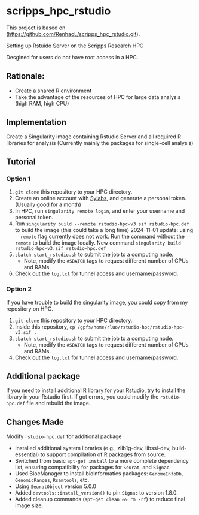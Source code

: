 # scripps_hpc_rstudio
This project is based on (https://github.com/RenhaoL/scripps_hpc_rstudio.git).

Setting up Rstuido Server on the Scripps Research HPC

Desgined for users do not have root access in a HPC.
## Rationale: 
- Create a shared R environment
- Take the advantage of the resources of HPC for large data analysis (high RAM, high CPU)

## Implementation
Create a Singularity image containing Rstudio Server and all required R libraries for analysis (Currently mainly the packages for single-cell analysis)

## Tutorial

### Option 1
1. `git clone` this repository to your HPC directory. 
2. Create an online account with [Sylabs](https://sylabs.io/), and generate a personal token. (Usually good for a month)
3. In HPC, run `singularity remote login`, and enter your username and personal token. 
4. Run `singularity build --remote rstudio-hpc-v3.sif rstudio-hpc.def` to build the image (this could take a long time)
    2024-11-01 update: using `--remote` flag currently does not work. Run the command without the `--remote` to build the image locally. New command `singularity build rstudio-hpc-v3.sif rstudio-hpc.def`
6. `sbatch start_rstudio.sh` to submit the job to a computing node. 
    - Note, modify the `#SBATCH` tags to request different number of CPUs and RAMs.
7. Check out the `log.txt` for tunnel access and username/password.

### Option 2
If you have trouble to build the singularity image, you could copy from my repository on HPC. 

1. `git clone` this repository to your HPC directory. 
2. Inside this repository, `cp /gpfs/home/rluo/rstudio-hpc/rstudio-hpc-v3.sif .`
3. `sbatch start_rstudio.sh` to submit the job to a computing node. 
    - Note, modify the `#SBATCH` tags to request different number of CPUs and RAMs.
4. Check out the `log.txt` for tunnel access and username/password.

## Additional package
If you need to install additional R library for your Rstudio, try to install the library in your Rstudio first. If got errors, you could modify the `rstudio-hpc.def` file and rebuild the image. 

## Changes Made
Modify `rstudio-hpc.def` for additional package
- Installed additional system libraries (e.g., zlib1g-dev, libssl-dev, build-essential) to support compilation of R packages from source.
- Switched from basic `apt-get install` to a more complete dependency list, ensuring compatibility for packages for `Seurat`, and `Signac`.
- Used BiocManager to install bioinformatics packages: `GenomeInfoDb`, `GenomicRanges`, `Rsamtools`, etc.
- Using `SeuratObject` version 5.0.0
- Added `devtools::install_version()` to pin `Signac` to version 1.8.0.
- Added cleanup commands (`apt-get clean && rm -rf`) to reduce final image size.
